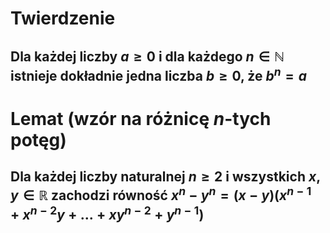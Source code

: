 # Twierdzenie
## Dla każdej liczby $a \geq 0$ i dla każdego $n \in \mathbb{N}$ istnieje dokładnie jedna liczba $b \geq 0$, że $b^n =a$
# Lemat (wzór na różnicę $n$-tych potęg)
## Dla każdej liczby naturalnej $n \geq 2$ i  wszystkich $x,y \in \mathbb{R}$ zachodzi równość $x^n-y^n=(x-y)(x^{n-1}+x^{n-2}y +...+xy^{n-2}+y^{n-1})$
